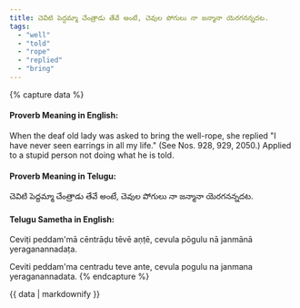 ```yaml
---
title: చెవిటి పెద్దమ్మా చేంత్రాడు తేవే అంటే, చెవుల పోగులు నా జన్మానా యెరగనన్నదట.
tags:
  - "well"
  - "told"
  - "rope"
  - "replied"
  - "bring"
---
```


{% capture data %}
#### Proverb Meaning in English:
When the deaf old lady was asked to bring the well-rope, she replied "I have never seen earrings in all my life."
(See Nos. 928, 929, 2050.)
Applied to a stupid person not doing what he is told.

#### Proverb Meaning in Telugu:
చెవిటి పెద్దమ్మా చేంత్రాడు తేవే అంటే, చెవుల పోగులు నా జన్మానా యెరగనన్నదట.

#### Telugu Sametha in English:
Ceviṭi peddam'mā cēntrāḍu tēvē aṇṭē, cevula pōgulu nā janmānā yeraganannadaṭa.

Ceviti peddam'ma centradu teve ante, cevula pogulu na janmana yeraganannadata.
{% endcapture %}

{{ data | markdownify }}

